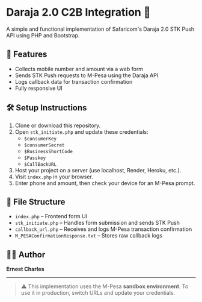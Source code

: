 # Daraja 2.0 C2B Integration 🚀

A simple and functional implementation of Safaricom's Daraja 2.0 STK Push API using PHP and Bootstrap.

## 🌟 Features

- Collects mobile number and amount via a web form
- Sends STK Push requests to M-Pesa using the Daraja API
- Logs callback data for transaction confirmation
- Fully responsive UI

## 🛠 Setup Instructions

1. Clone or download this repository.
2. Open `stk_initiate.php` and update these credentials:
   - `$consumerKey`
   - `$consumerSecret`
   - `$BusinessShortCode`
   - `$Passkey`
   - `$CallBackURL`
3. Host your project on a server (use localhost, Render, Heroku, etc.).
4. Visit `index.php` in your browser.
5. Enter phone and amount, then check your device for an M-Pesa prompt.

## 📂 File Structure

- `index.php` – Frontend form UI
- `stk_initiate.php` – Handles form submission and sends STK Push
- `callback_url.php` – Receives and logs M-Pesa transaction confirmation
- `M_PESAConfirmationResponse.txt` – Stores raw callback logs

## 👨‍💻 Author

**Ernest Charles**

---

> ⚠️ This implementation uses the M-Pesa **sandbox environment**. To use it in production, switch URLs and update your credentials.
